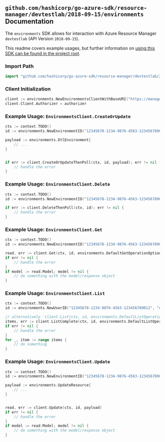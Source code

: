 
## `github.com/hashicorp/go-azure-sdk/resource-manager/devtestlab/2018-09-15/environments` Documentation

The `environments` SDK allows for interaction with Azure Resource Manager `devtestlab` (API Version `2018-09-15`).

This readme covers example usages, but further information on [using this SDK can be found in the project root](https://github.com/hashicorp/go-azure-sdk/tree/main/docs).

### Import Path

```go
import "github.com/hashicorp/go-azure-sdk/resource-manager/devtestlab/2018-09-15/environments"
```


### Client Initialization

```go
client := environments.NewEnvironmentsClientWithBaseURI("https://management.azure.com")
client.Client.Authorizer = authorizer
```


### Example Usage: `EnvironmentsClient.CreateOrUpdate`

```go
ctx := context.TODO()
id := environments.NewEnvironmentID("12345678-1234-9876-4563-123456789012", "example-resource-group", "labName", "userName", "name")

payload := environments.DtlEnvironment{
	// ...
}


if err := client.CreateOrUpdateThenPoll(ctx, id, payload); err != nil {
	// handle the error
}
```


### Example Usage: `EnvironmentsClient.Delete`

```go
ctx := context.TODO()
id := environments.NewEnvironmentID("12345678-1234-9876-4563-123456789012", "example-resource-group", "labName", "userName", "name")

if err := client.DeleteThenPoll(ctx, id); err != nil {
	// handle the error
}
```


### Example Usage: `EnvironmentsClient.Get`

```go
ctx := context.TODO()
id := environments.NewEnvironmentID("12345678-1234-9876-4563-123456789012", "example-resource-group", "labName", "userName", "name")

read, err := client.Get(ctx, id, environments.DefaultGetOperationOptions())
if err != nil {
	// handle the error
}
if model := read.Model; model != nil {
	// do something with the model/response object
}
```


### Example Usage: `EnvironmentsClient.List`

```go
ctx := context.TODO()
id := environments.NewUserID("12345678-1234-9876-4563-123456789012", "example-resource-group", "labName", "userName")

// alternatively `client.List(ctx, id, environments.DefaultListOperationOptions())` can be used to do batched pagination
items, err := client.ListComplete(ctx, id, environments.DefaultListOperationOptions())
if err != nil {
	// handle the error
}
for _, item := range items {
	// do something
}
```


### Example Usage: `EnvironmentsClient.Update`

```go
ctx := context.TODO()
id := environments.NewEnvironmentID("12345678-1234-9876-4563-123456789012", "example-resource-group", "labName", "userName", "name")

payload := environments.UpdateResource{
	// ...
}


read, err := client.Update(ctx, id, payload)
if err != nil {
	// handle the error
}
if model := read.Model; model != nil {
	// do something with the model/response object
}
```
